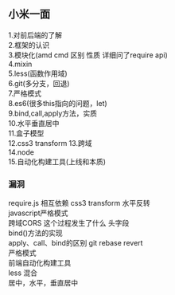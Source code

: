 ## 小米一面
1.对前后端的了解  
2.框架的认识  
3.模块化(amd cmd 区别 性质 详细问了require api)  
4.mixin  
5.less(函数作用域)  
6.git(多分支，回退)  
7.严格模式  
8.es6(很多this指向的问题，let)  
9.bind,call,apply方法，实质  
10.水平垂直居中  
11.盒子模型  
12.css3  transform
13.跨域  
14.node  
15.自动化构建工具(上线和本质)   

### 漏洞
require.js 相互依赖
css3 transform  水平反转  
javascript严格模式  
跨域CORS 这个过程发生了什么 头字段  
bind()方法的实现  
apply、call、bind的区别
git  rebase revert  
严格模式   
前端自动化构建工具  
less 混合  
居中，水平，垂直居中

